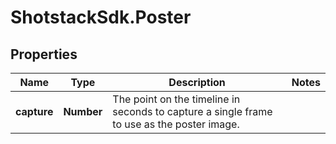 # ShotstackSdk.Poster

## Properties

Name | Type | Description | Notes
------------ | ------------- | ------------- | -------------
**capture** | **Number** | The point on the timeline in seconds to capture a single frame to use as the poster image. | 


